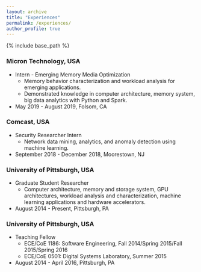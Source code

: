 ```yaml
---
layout: archive
title: "Experiences"
permalink: /experiences/
author_profile: true
---
```


{% include base_path %}

### Micron Technology, USA
* Intern - Emerging Memory Media Optimization
  - Memory behavior characterization and workload analysis for emerging applications. 
  - Demonstrated knowledge in computer architecture, memory system, big data analytics with Python and Spark.
* May 2019 - August 2019, Folsom, CA

### Comcast, USA
* Security Researcher Intern
  - Network data mining, analytics, and anomaly detection using machine learning.
* September 2018 - December 2018, Moorestown, NJ
  
### University of Pittsburgh, USA
* Graduate Student Researcher 
  - Computer architecture, memory and storage system, GPU architectures, workload analysis and characterization, machine learning applications and hardware accelerators.
* August 2014 - Present, Pittsburgh, PA

### University of Pittsburgh, USA
* Teaching Fellow 
  - ECE/CoE 1186: Software Engineering, Fall 2014/Spring 2015/Fall 2015/Spring 2016
  - ECE/CoE 0501: Digital Systems Laboratory, Summer 2015
* August 2014 - April 2016, Pittsburgh, PA
